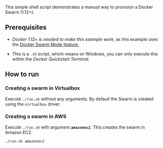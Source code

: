 This simple shell script demonstrates a *manual* way to provision a Docker Swarm (1.12+).

## Prerequisites

* *Docker 1.12+ is needed to make this example work*, as this example uses the [Docker Swarm Mode feature.](https://docs.docker.com/engine/swarm/swarm-tutorial/create-swarm/)

* This is a `.sh` script, which means on Windows, you can only execute this within the *Docker Quickstart Terminal.*

## How to run

### Creating a swarm in Virtualbox

Execute `./run.sh` without any arguments. By default the Swarm is created using the `virtualbox` driver.

### Creating a swarm in AWS

Execute `./run.sh` with argument **`amazonec2`**. This creates the swarm in Amazon EC2.

```
./run.sh amazonec2
```
